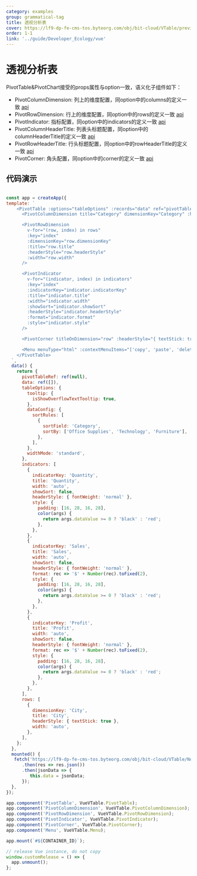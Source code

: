 ```yaml
---
category: examples
group: grammatical-tag
title: 透视分析表
cover: https://lf9-dp-fe-cms-tos.byteorg.com/obj/bit-cloud/VTable/preview/vue-pivot-table.png
order: 1-1
link: '../guide/Developer_Ecology/vue'
---
```


# 透视分析表

PivotTable&PivotChart接受的props属性与option一致，语义化子组件如下：

- PivotColumnDimension: 列上的维度配置，同option中的columns的定义一致 [api](../../option/PivotTable-columns-text#headerType)
- PivotRowDimension: 行上的维度配置，同option中的rows的定义一致 [api](../../option/PivotTable-rows-text#headerType)
- PivotIndicator: 指标配置，同option中的indicators的定义一致 [api](../../option/PivotTable-indicators-text#cellType)
- PivotColumnHeaderTitle: 列表头标题配置，同option中的columnHeaderTitle的定义一致 [api](../../option/PivotTable#rowHeaderTitle)
- PivotRowHeaderTitle: 行头标题配置，同option中的rowHeaderTitle的定义一致 [api](../../option/PivotTable#columnHeaderTitle)
- PivotCorner: 角头配置，同option中的corner的定义一致 [api](../../option/PivotTable#corner)

## 代码演示
```javascript livedemo template=vtable-vue

const app = createApp({
template: `
    <PivotTable :options="tableOptions" :records="data" ref="pivotTableRef">
      <PivotColumnDimension title="Category" dimensionKey="Category" :headerStyle="{ textStick: true }" width="auto" />

      <PivotRowDimension
        v-for="(row, index) in rows"
        :key="index"
        :dimensionKey="row.dimensionKey"
        :title="row.title"
        :headerStyle="row.headerStyle"
        :width="row.width"
      />

      <PivotIndicator
        v-for="(indicator, index) in indicators"
        :key="index"
        :indicatorKey="indicator.indicatorKey"
        :title="indicator.title"
        :width="indicator.width"
        :showSort="indicator.showSort"
        :headerStyle="indicator.headerStyle"
        :format="indicator.format"
        :style="indicator.style"
      />

      <PivotCorner titleOnDimension="row" :headerStyle="{ textStick: true }" />

      <Menu menuType="html" :contextMenuItems="['copy', 'paste', 'delete', '...']" />
    </PivotTable>
  `,
  data() {
    return {
      pivotTableRef: ref(null),
      data: ref([]),
      tableOptions: {
        tooltip: {
          isShowOverflowTextTooltip: true,
        },
        dataConfig: {
          sortRules: [
            {
              sortField: 'Category',
              sortBy: ['Office Supplies', 'Technology', 'Furniture'],
            },
          ],
        },
        widthMode: 'standard',
      },
      indicators: [
        {
          indicatorKey: 'Quantity',
          title: 'Quantity',
          width: 'auto',
          showSort: false,
          headerStyle: { fontWeight: 'normal' },
          style: {
            padding: [16, 28, 16, 28],
            color(args) {
              return args.dataValue >= 0 ? 'black' : 'red';
            },
          },
        },
        {
          indicatorKey: 'Sales',
          title: 'Sales',
          width: 'auto',
          showSort: false,
          headerStyle: { fontWeight: 'normal' },
          format: rec => '$' + Number(rec).toFixed(2),
          style: {
            padding: [16, 28, 16, 28],
            color(args) {
              return args.dataValue >= 0 ? 'black' : 'red';
            },
          },
        },
        {
          indicatorKey: 'Profit',
          title: 'Profit',
          width: 'auto',
          showSort: false,
          headerStyle: { fontWeight: 'normal' },
          format: rec => '$' + Number(rec).toFixed(2),
          style: {
            padding: [16, 28, 16, 28],
            color(args) {
              return args.dataValue >= 0 ? 'black' : 'red';
            },
          },
        },
      ],
      rows: [
        {
          dimensionKey: 'City',
          title: 'City',
          headerStyle: { textStick: true },
          width: 'auto',
        },
      ],
    };
  },
  mounted() {
   fetch('https://lf9-dp-fe-cms-tos.byteorg.com/obj/bit-cloud/VTable/North_American_Superstore_Pivot_data.json')
      .then(res => res.json())
      .then(jsonData => {
         this.data = jsonData;
      });
  },
});

app.component('PivotTable', VueVTable.PivotTable);
app.component('PivotColumnDimension', VueVTable.PivotColumnDimension);
app.component('PivotRowDimension', VueVTable.PivotRowDimension);
app.component('PivotIndicator', VueVTable.PivotIndicator);
app.component('PivotCorner', VueVTable.PivotCorner);
app.component('Menu', VueVTable.Menu);

app.mount(`#${CONTAINER_ID}`);

// release Vue instance, do not copy
window.customRelease = () => {
  app.unmount();
};
```